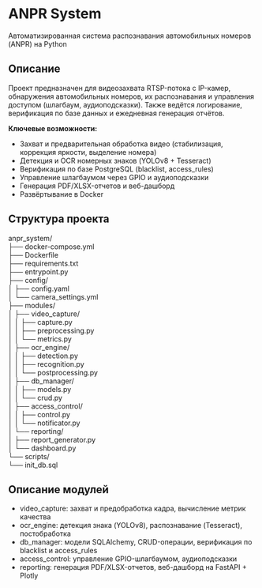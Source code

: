 # ANPR System
Автоматизированная система распознавания автомобильных номеров (ANPR) на Python

## Описание
Проект предназначен для видеозахвата RTSP-потока с IP-камер, обнаружения автомобильных номеров, их распознавания и управления доступом (шлагбаум, аудиоподсказки). Также ведётся логирование, верификация по базе данных и ежедневная генерация отчётов.

**Ключевые возможности:**
- Захват и предварительная обработка видео (стабилизация, коррекция яркости, выделение номера)
- Детекция и OCR номерных знаков (YOLOv8 + Tesseract)
- Верификация по базе PostgreSQL (blacklist, access_rules)
- Управление шлагбаумом через GPIO и аудиоподсказки
- Генерация PDF/XLSX-отчетов и веб-дашборд
- Развёртывание в Docker

## Структура проекта
anpr_system/  
├── docker-compose.yml  
├── Dockerfile  
├── requirements.txt  
├── entrypoint.py  
├── config/  
│   ├── config.yaml  
│   └── camera_settings.yml  
├── modules/  
│   ├── video_capture/  
│   │   ├── capture.py  
│   │   ├── preprocessing.py  
│   │   └── metrics.py  
│   ├── ocr_engine/  
│   │   ├── detection.py  
│   │   ├── recognition.py  
│   │   └── postprocessing.py  
│   ├── db_manager/  
│   │   ├── models.py  
│   │   └── crud.py  
│   ├── access_control/  
│   │   ├── control.py  
│   │   └── notificator.py  
│   └── reporting/  
│       ├── report_generator.py  
│       └── dashboard.py  
└── scripts/  
    └── init_db.sql  

## Описание модулей
- video_capture: захват и предобработка кадра, вычисление метрик качества
- ocr_engine: детекция знака (YOLOv8), распознавание (Tesseract), постобработка
- db_manager: модели SQLAlchemy, CRUD-операции, верификация по blacklist и access_rules
- access_control: управление GPIO-шлагбаумом, аудиоподсказки
- reporting: генерация PDF/XLSX-отчетов, веб-дашборд на FastAPI + Plotly
